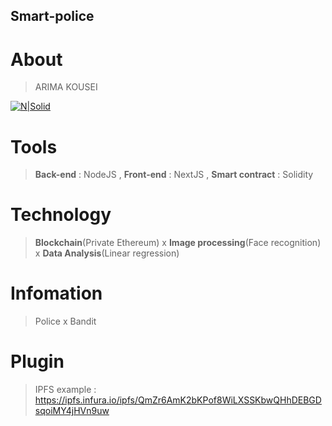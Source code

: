 ## Smart-police
# About 
> ARIMA KOUSEI

[![N|Solid](https://www.computing.psu.ac.th/th/wp-content/uploads/2018/03/PSU_CoC_ENG.png)](https://www.phuket.psu.ac.th/)
# Tools
> **Back-end** : NodeJS , **Front-end** : NextJS , **Smart contract** : Solidity
# Technology 
> **Blockchain**(Private Ethereum) x **Image processing**(Face recognition) x **Data Analysis**(Linear regression)
# Infomation 
> Police x Bandit
# Plugin 
> IPFS example : https://ipfs.infura.io/ipfs/QmZr6AmK2bKPof8WiLXSSKbwQHhDEBGDsqoiMY4jHVn9uw

